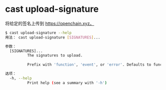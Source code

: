 # cast upload-signature

将给定的签名上传到 https://openchain.xyz。

```bash
$ cast upload-signature --help
用法： cast upload-signature [SIGNATURES]...

参数：
  [SIGNATURES]...
          The signatures to upload.
          
          Prefix with 'function', 'event', or 'error'. Defaults to function if no prefix given. Can also take paths to contract artifact JSON.

选项：
  -h, --help
          Print help (see a summary with '-h')
```
